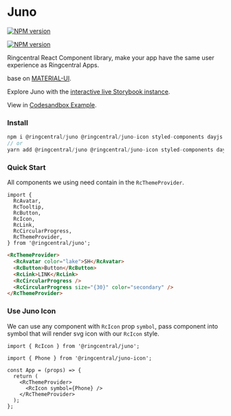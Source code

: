 # Juno

[![NPM version](https://img.shields.io/npm/v/@ringcentral/juno/latest.svg)](https://www.npmjs.com/package/@ringcentral/juno)

[![NPM version](https://img.shields.io/npm/v/@ringcentral/juno-icon/latest.svg)](https://www.npmjs.com/package/@ringcentral/juno-icon)

Ringcentral React Component library, make your app have the same user experience as Ringcentral Apps.

base on [MATERIAL-UI](https://material-ui.com/).

Explore Juno with the [interactive live Storybook instance](https://ringcentral.github.io/juno/).

View in [Codesandbox Example](https://codesandbox.io/s/4j370).

### Install

```ts
npm i @ringcentral/juno @ringcentral/juno-icon styled-components dayjs
// or
yarn add @ringcentral/juno @ringcentral/juno-icon styled-components dayjs
```

### Quick Start

All components we using need contain in the `RcThemeProvider`.

```tsx
import {
  RcAvatar,
  RcTooltip,
  RcButton,
  RcIcon,
  RcLink,
  RcCircularProgress,
  RcThemeProvider,
} from '@ringcentral/juno';
```

```html
<RcThemeProvider>
  <RcAvatar color="lake">SH</RcAvatar>
  <RcButton>Button</RcButton>
  <RcLink>LINK</RcLink>
  <RcCircularProgress />
  <RcCircularProgress size="{30}" color="secondary" />
</RcThemeProvider>
```

### Use Juno Icon

We can use any component with `RcIcon` prop `symbol`, pass component into symbol that will render svg icon with our `RcIcon` style.

```tsx
import { RcIcon } from '@ringcentral/juno';

import { Phone } from '@ringcentral/juno-icon';

const App = (props) => {
  return (
    <RcThemeProvider>
      <RcIcon symbol={Phone} />
    </RcThemeProvider>
  );
};
```
